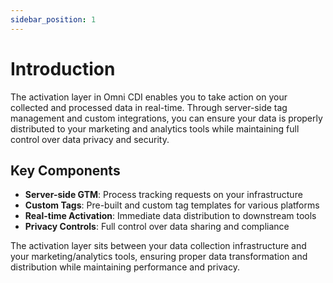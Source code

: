 ```yaml
---
sidebar_position: 1
---
```


# Introduction

The activation layer in Omni CDI enables you to take action on your collected and processed data in real-time. Through server-side tag management and custom integrations, you can ensure your data is properly distributed to your marketing and analytics tools while maintaining full control over data privacy and security.

## Key Components

- **Server-side GTM**: Process tracking requests on your infrastructure
- **Custom Tags**: Pre-built and custom tag templates for various platforms
- **Real-time Activation**: Immediate data distribution to downstream tools
- **Privacy Controls**: Full control over data sharing and compliance

The activation layer sits between your data collection infrastructure and your marketing/analytics tools, ensuring proper data transformation and distribution while maintaining performance and privacy.